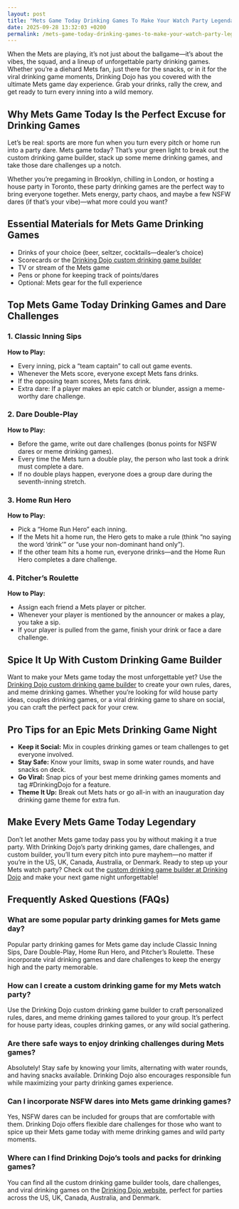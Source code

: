 ```yaml
---
layout: post
title: "Mets Game Today Drinking Games To Make Your Watch Party Legendary"
date: 2025-09-28 13:32:03 +0200
permalink: /mets-game-today-drinking-games-to-make-your-watch-party-legendary/
---
```

When the Mets are playing, it’s not just about the ballgame—it’s about the vibes, the squad, and a lineup of unforgettable party drinking games. Whether you’re a diehard Mets fan, just there for the snacks, or in it for the viral drinking game moments, Drinking Dojo has you covered with the ultimate Mets game day experience. Grab your drinks, rally the crew, and get ready to turn every inning into a wild memory.

## Why Mets Game Today Is the Perfect Excuse for Drinking Games

Let’s be real: sports are more fun when you turn every pitch or home run into a party dare. Mets game today? That’s your green light to break out the custom drinking game builder, stack up some meme drinking games, and take those dare challenges up a notch.

Whether you’re pregaming in Brooklyn, chilling in London, or hosting a house party in Toronto, these party drinking games are the perfect way to bring everyone together. Mets energy, party chaos, and maybe a few NSFW dares (if that’s your vibe)—what more could you want?

## Essential Materials for Mets Game Drinking Games

- Drinks of your choice (beer, seltzer, cocktails—dealer’s choice)
- Scorecards or the [Drinking Dojo custom drinking game builder](https://drinkingdojo.com)
- TV or stream of the Mets game
- Pens or phone for keeping track of points/dares
- Optional: Mets gear for the full experience

## Top Mets Game Today Drinking Games and Dare Challenges

### 1. **Classic Inning Sips**

**How to Play:**  
- Every inning, pick a “team captain” to call out game events.  
- Whenever the Mets score, everyone except Mets fans drinks.  
- If the opposing team scores, Mets fans drink.  
- Extra dare: If a player makes an epic catch or blunder, assign a meme-worthy dare challenge.

### 2. **Dare Double-Play**

**How to Play:**  
- Before the game, write out dare challenges (bonus points for NSFW dares or meme drinking games).  
- Every time the Mets turn a double play, the person who last took a drink must complete a dare.  
- If no double plays happen, everyone does a group dare during the seventh-inning stretch.

### 3. **Home Run Hero**

**How to Play:**  
- Pick a “Home Run Hero” each inning.  
- If the Mets hit a home run, the Hero gets to make a rule (think “no saying the word ‘drink’” or “use your non-dominant hand only”).  
- If the other team hits a home run, everyone drinks—and the Home Run Hero completes a dare challenge.

### 4. **Pitcher’s Roulette**

**How to Play:**  
- Assign each friend a Mets player or pitcher.  
- Whenever your player is mentioned by the announcer or makes a play, you take a sip.  
- If your player is pulled from the game, finish your drink or face a dare challenge.

## Spice It Up With Custom Drinking Game Builder

Want to make your Mets game today the most unforgettable yet? Use the [Drinking Dojo custom drinking game builder](https://drinkingdojo.com) to create your own rules, dares, and meme drinking games. Whether you’re looking for wild house party ideas, couples drinking games, or a viral drinking game to share on social, you can craft the perfect pack for your crew.

## Pro Tips for an Epic Mets Drinking Game Night

- **Keep it Social:** Mix in couples drinking games or team challenges to get everyone involved.  
- **Stay Safe:** Know your limits, swap in some water rounds, and have snacks on deck.  
- **Go Viral:** Snap pics of your best meme drinking games moments and tag #DrinkingDojo for a feature.  
- **Theme It Up:** Break out Mets hats or go all-in with an inauguration day drinking game theme for extra fun.

## Make Every Mets Game Today Legendary

Don’t let another Mets game today pass you by without making it a true party. With Drinking Dojo’s party drinking games, dare challenges, and custom builder, you’ll turn every pitch into pure mayhem—no matter if you’re in the US, UK, Canada, Australia, or Denmark. Ready to step up your Mets watch party? Check out the [custom drinking game builder at Drinking Dojo](https://drinkingdojo.com) and make your next game night unforgettable!

## Frequently Asked Questions (FAQs)

### What are some popular party drinking games for Mets game day?

Popular party drinking games for Mets game day include Classic Inning Sips, Dare Double-Play, Home Run Hero, and Pitcher’s Roulette. These incorporate viral drinking games and dare challenges to keep the energy high and the party memorable.

### How can I create a custom drinking game for my Mets watch party?

Use the Drinking Dojo custom drinking game builder to craft personalized rules, dares, and meme drinking games tailored to your group. It’s perfect for house party ideas, couples drinking games, or any wild social gathering.

### Are there safe ways to enjoy drinking challenges during Mets games?

Absolutely! Stay safe by knowing your limits, alternating with water rounds, and having snacks available. Drinking Dojo also encourages responsible fun while maximizing your party drinking games experience.

### Can I incorporate NSFW dares into Mets game drinking games?

Yes, NSFW dares can be included for groups that are comfortable with them. Drinking Dojo offers flexible dare challenges for those who want to spice up their Mets game today with meme drinking games and wild party moments.

### Where can I find Drinking Dojo’s tools and packs for drinking games?

You can find all the custom drinking game builder tools, dare challenges, and viral drinking games on the [Drinking Dojo website](https://drinkingdojo.com), perfect for parties across the US, UK, Canada, Australia, and Denmark.

<script type="application/ld+json">
{
  "@context": "https://schema.org",
  "@type": "BlogPosting",
  "headline": "Mets Game Today Drinking Games To Make Your Watch Party Legendary",
  "description": "Turn your Mets game day into an unforgettable party with Drinking Dojo's ultimate drinking games, dare challenges, and custom game builder. Perfect for fans across the US, UK, Canada, Australia, and Denmark.",
  "author": {
    "@type": "Person",
    "name": "Drinking Dojo",
    "description": "Welcome to the dojo of drinking games — where rules are made to be bent, dares get wild, and memes meet mayhem."
  },
  "publisher": {
    "@type": "Person",
    "name": "Drinking Dojo"
  },
  "mainEntityOfPage": {
    "@type": "WebPage",
    "@id": "https://drinkingdojo.com/blog/mets-game-today-drinking-games"
  },
  "url": "https://drinkingdojo.com/blog/mets-game-today-drinking-games",
  "datePublished": "2024-06-01",
  "dateModified": "2024-06-01",
  "keywords": "drinking games, party drinking games, custom drinking game builder, dare challenges, viral drinking games, meme drinking games, mets game, mets game today, house party ideas, couples drinking games, NSFW dares",
  "inLanguage": "en-US"
}
</script>

<script type="application/ld+json">
{
  "@context": "https://schema.org",
  "@type": "FAQPage",
  "mainEntity": [
    {
      "@type": "Question",
      "name": "What are some popular party drinking games for Mets game day?",
      "acceptedAnswer": {
        "@type": "Answer",
        "text": "Popular party drinking games for Mets game day include Classic Inning Sips, Dare Double-Play, Home Run Hero, and Pitcher’s Roulette. These incorporate viral drinking games and dare challenges to keep the energy high and the party memorable."
      }
    },
    {
      "@type": "Question",
      "name": "How can I create a custom drinking game for my Mets watch party?",
      "acceptedAnswer": {
        "@type": "Answer",
        "text": "Use the Drinking Dojo custom drinking game builder to craft personalized rules, dares, and meme drinking games tailored to your group. It’s perfect for house party ideas, couples drinking games, or any wild social gathering."
      }
    },
    {
      "@type": "Question",
      "name": "Are there safe ways to enjoy drinking challenges during Mets games?",
      "acceptedAnswer": {
        "@type": "Answer",
        "text": "Stay safe by knowing your limits, alternating with water rounds, and having snacks available. Drinking Dojo encourages responsible fun while maximizing your party drinking games experience."
      }
    },
    {
      "@type": "Question",
      "name": "Can I incorporate NSFW dares into Mets game drinking games?",
      "acceptedAnswer": {
        "@type": "Answer",
        "text": "Yes, NSFW dares can be included for groups that are comfortable with them. Drinking Dojo offers flexible dare challenges for those who want to spice up their Mets game today with meme drinking games and wild party moments."
      }
    },
    {
      "@type": "Question",
      "name": "Where can I find Drinking Dojo’s tools and packs for drinking games?",
      "acceptedAnswer": {
        "@type": "Answer",
        "text": "You can find all the custom drinking game builder tools, dare challenges, and viral drinking games on the Drinking Dojo website, perfect for parties across the US, UK, Canada, Australia, and Denmark."
      }
    }
  ]
}
</script>